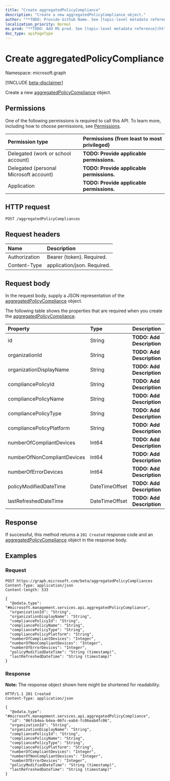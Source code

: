 ```yaml
---
title: "Create aggregatedPolicyCompliance"
description: "Create a new aggregatedPolicyCompliance object."
author: "**TODO: Provide Github Name. See [topic-level metadata reference](https://msgo.azurewebsites.net/add/document/guidelines/metadata.html#topic-level-metadata)**"
localization_priority: Normal
ms.prod: "**TODO: Add MS prod. See [topic-level metadata reference](https://msgo.azurewebsites.net/add/document/guidelines/metadata.html#topic-level-metadata)**"
doc_type: apiPageType
---
```


# Create aggregatedPolicyCompliance
Namespace: microsoft.graph

[!INCLUDE [beta-disclaimer](../../includes/beta-disclaimer.md)]

Create a new [aggregatedPolicyCompliance](../resources/aggregatedpolicycompliance.md) object.

## Permissions
One of the following permissions is required to call this API. To learn more, including how to choose permissions, see [Permissions](/graph/permissions-reference).

|Permission type|Permissions (from least to most privileged)|
|:---|:---|
|Delegated (work or school account)|**TODO: Provide applicable permissions.**|
|Delegated (personal Microsoft account)|**TODO: Provide applicable permissions.**|
|Application|**TODO: Provide applicable permissions.**|

## HTTP request

<!-- {
  "blockType": "ignored"
}
-->
``` http
POST /aggregatedPolicyCompliances
```

## Request headers
|Name|Description|
|:---|:---|
|Authorization|Bearer {token}. Required.|
|Content-Type|application/json. Required.|

## Request body
In the request body, supply a JSON representation of the [aggregatedPolicyCompliance](../resources/aggregatedpolicycompliance.md) object.

The following table shows the properties that are required when you create the [aggregatedPolicyCompliance](../resources/aggregatedpolicycompliance.md).

|Property|Type|Description|
|:---|:---|:---|
|id|String|**TODO: Add Description**|
|organizationId|String|**TODO: Add Description**|
|organizationDisplayName|String|**TODO: Add Description**|
|compliancePolicyId|String|**TODO: Add Description**|
|compliancePolicyName|String|**TODO: Add Description**|
|compliancePolicyType|String|**TODO: Add Description**|
|compliancePolicyPlatform|String|**TODO: Add Description**|
|numberOfCompliantDevices|Int64|**TODO: Add Description**|
|numberOfNonCompliantDevices|Int64|**TODO: Add Description**|
|numberOfErrorDevices|Int64|**TODO: Add Description**|
|policyModifiedDateTime|DateTimeOffset|**TODO: Add Description**|
|lastRefreshedDateTime|DateTimeOffset|**TODO: Add Description**|



## Response

If successful, this method returns a `201 Created` response code and an [aggregatedPolicyCompliance](../resources/aggregatedpolicycompliance.md) object in the response body.

## Examples

### Request
<!-- {
  "blockType": "request",
  "name": "create_aggregatedpolicycompliance_from_aggregatedpolicycompliances"
}
-->
``` http
POST https://graph.microsoft.com/beta/aggregatedPolicyCompliances
Content-Type: application/json
Content-length: 533

{
  "@odata.type": "#microsoft.management.services.api.aggregatedPolicyCompliance",
  "organizationId": "String",
  "organizationDisplayName": "String",
  "compliancePolicyId": "String",
  "compliancePolicyName": "String",
  "compliancePolicyType": "String",
  "compliancePolicyPlatform": "String",
  "numberOfCompliantDevices": "Integer",
  "numberOfNonCompliantDevices": "Integer",
  "numberOfErrorDevices": "Integer",
  "policyModifiedDateTime": "String (timestamp)",
  "lastRefreshedDateTime": "String (timestamp)"
}
```


### Response
**Note:** The response object shown here might be shortened for readability.
<!-- {
  "blockType": "response",
  "truncated": true,
  "@odata.type": "microsoft.management.services.api.aggregatedPolicyCompliance"
}
-->
``` http
HTTP/1.1 201 Created
Content-Type: application/json

{
  "@odata.type": "#microsoft.management.services.api.aggregatedPolicyCompliance",
  "id": "06fcb4ea-b4ea-06fc-eab4-fc06eab4fc06",
  "organizationId": "String",
  "organizationDisplayName": "String",
  "compliancePolicyId": "String",
  "compliancePolicyName": "String",
  "compliancePolicyType": "String",
  "compliancePolicyPlatform": "String",
  "numberOfCompliantDevices": "Integer",
  "numberOfNonCompliantDevices": "Integer",
  "numberOfErrorDevices": "Integer",
  "policyModifiedDateTime": "String (timestamp)",
  "lastRefreshedDateTime": "String (timestamp)"
}
```

